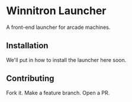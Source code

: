 # Winnitron Launcher

A front-end launcher for arcade machines.

## Installation

We'll put in how to install the launcher here soon.

## Contributing

Fork it. Make a feature branch. Open a PR.